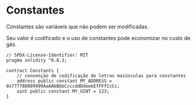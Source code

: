 # Constantes

Constantes são variáveis que não podem ser modificadas.

Seu valor é codificado e o uso de constantes pode economizar no custo de gás.

```solidity
// SPDX-License-Identifier: MIT
pragma solidity ^0.8.3;

contract Constants {
    // convenção de codificação de letras maiúsculas para constantes
    address public constant MY_ADDRESS = 0x777788889999AaAAbBbbCcccddDdeeeEfFFfCcCc;
    uint public constant MY_UINT = 123;
}
```
